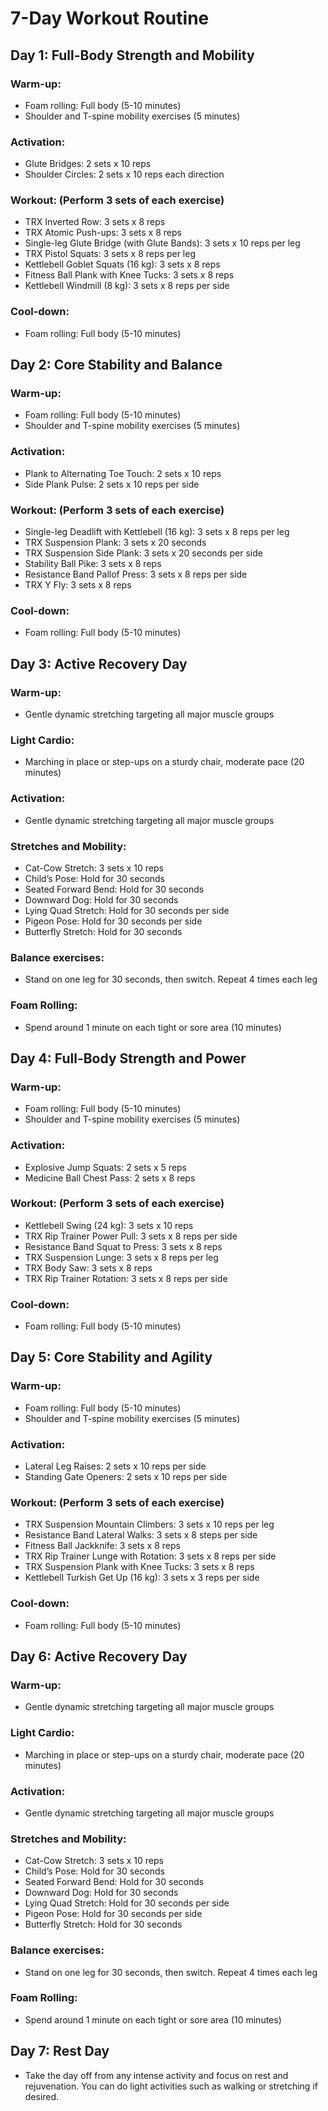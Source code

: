 # 7-Day Workout Routine

## Day 1: Full-Body Strength and Mobility
### Warm-up:
- Foam rolling: Full body (5-10 minutes)
- Shoulder and T-spine mobility exercises (5 minutes)
### Activation:
- Glute Bridges: 2 sets x 10 reps
- Shoulder Circles: 2 sets x 10 reps each direction
### Workout: (Perform 3 sets of each exercise)
- TRX Inverted Row: 3 sets x 8 reps
- TRX Atomic Push-ups: 3 sets x 8 reps
- Single-leg Glute Bridge (with Glute Bands): 3 sets x 10 reps per leg
- TRX Pistol Squats: 3 sets x 8 reps per leg
- Kettlebell Goblet Squats (16 kg): 3 sets x 8 reps
- Fitness Ball Plank with Knee Tucks: 3 sets x 8 reps
- Kettlebell Windmill (8 kg): 3 sets x 8 reps per side
### Cool-down:
- Foam rolling: Full body (5-10 minutes)

## Day 2: Core Stability and Balance
### Warm-up:
- Foam rolling: Full body (5-10 minutes)
- Shoulder and T-spine mobility exercises (5 minutes)
### Activation:
- Plank to Alternating Toe Touch: 2 sets x 10 reps
- Side Plank Pulse: 2 sets x 10 reps per side
### Workout: (Perform 3 sets of each exercise)
- Single-leg Deadlift with Kettlebell (16 kg): 3 sets x 8 reps per leg
- TRX Suspension Plank: 3 sets x 20 seconds
- TRX Suspension Side Plank: 3 sets x 20 seconds per side
- Stability Ball Pike: 3 sets x 8 reps
- Resistance Band Pallof Press: 3 sets x 8 reps per side
- TRX Y Fly: 3 sets x 8 reps
### Cool-down:
- Foam rolling: Full body (5-10 minutes)

## Day 3: Active Recovery Day
### Warm-up:
- Gentle dynamic stretching targeting all major muscle groups
### Light Cardio:
- Marching in place or step-ups on a sturdy chair, moderate pace (20 minutes)
### Activation:
- Gentle dynamic stretching targeting all major muscle groups
### Stretches and Mobility:
- Cat-Cow Stretch: 3 sets x 10 reps
- Child’s Pose: Hold for 30 seconds
- Seated Forward Bend: Hold for 30 seconds
- Downward Dog: Hold for 30 seconds
- Lying Quad Stretch: Hold for 30 seconds per side
- Pigeon Pose: Hold for 30 seconds per side
- Butterfly Stretch: Hold for 30 seconds
### Balance exercises:
- Stand on one leg for 30 seconds, then switch. Repeat 4 times each leg
### Foam Rolling:
- Spend around 1 minute on each tight or sore area (10 minutes)

## Day 4: Full-Body Strength and Power
### Warm-up:
- Foam rolling: Full body (5-10 minutes)
- Shoulder and T-spine mobility exercises (5 minutes)
### Activation:
- Explosive Jump Squats: 2 sets x 5 reps
- Medicine Ball Chest Pass: 2 sets x 8 reps
### Workout: (Perform 3 sets of each exercise)
- Kettlebell Swing (24 kg): 3 sets x 10 reps
- TRX Rip Trainer Power Pull: 3 sets x 8 reps per side
- Resistance Band Squat to Press: 3 sets x 8 reps
- TRX Suspension Lunge: 3 sets x 8 reps per leg
- TRX Body Saw: 3 sets x 8 reps
- TRX Rip Trainer Rotation: 3 sets x 8 reps per side
### Cool-down:
- Foam rolling: Full body (5-10 minutes)

## Day 5: Core Stability and Agility
### Warm-up:
- Foam rolling: Full body (5-10 minutes)
- Shoulder and T-spine mobility exercises (5 minutes)
### Activation:
- Lateral Leg Raises: 2 sets x 10 reps per side
- Standing Gate Openers: 2 sets x 10 reps per side
### Workout: (Perform 3 sets of each exercise)
- TRX Suspension Mountain Climbers: 3 sets x 10 reps per leg
- Resistance Band Lateral Walks: 3 sets x 8 steps per side
- Fitness Ball Jackknife: 3 sets x 8 reps
- TRX Rip Trainer Lunge with Rotation: 3 sets x 8 reps per side
- TRX Suspension Plank with Knee Tucks: 3 sets x 8 reps
- Kettlebell Turkish Get Up (16 kg): 3 sets x 3 reps per side
### Cool-down:
- Foam rolling: Full body (5-10 minutes)

## Day 6: Active Recovery Day
### Warm-up:
- Gentle dynamic stretching targeting all major muscle groups
### Light Cardio:
- Marching in place or step-ups on a sturdy chair, moderate pace (20 minutes)
### Activation:
- Gentle dynamic stretching targeting all major muscle groups
### Stretches and Mobility:
- Cat-Cow Stretch: 3 sets x 10 reps
- Child’s Pose: Hold for 30 seconds
- Seated Forward Bend: Hold for 30 seconds
- Downward Dog: Hold for 30 seconds
- Lying Quad Stretch: Hold for 30 seconds per side
- Pigeon Pose: Hold for 30 seconds per side
- Butterfly Stretch: Hold for 30 seconds
### Balance exercises:
- Stand on one leg for 30 seconds, then switch. Repeat 4 times each leg
### Foam Rolling:
- Spend around 1 minute on each tight or sore area (10 minutes)

## Day 7: Rest Day
- Take the day off from any intense activity and focus on rest and rejuvenation. You can do light activities such as walking or stretching if desired.
